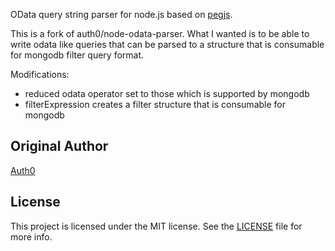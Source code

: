 OData query string parser for node.js based on [pegjs](http://pegjs.majda.cz/).

This is a fork of auth0/node-odata-parser. What I wanted is to be able to write odata like queries that can be parsed to a structure that is consumable for mongodb filter query format.

Modifications: 
- reduced odata operator set to those which is supported by mongodb
- filterExpression creates a filter structure that is consumable for mongodb

## Original Author

[Auth0](auth0.com)

## License

This project is licensed under the MIT license. See the [LICENSE](LICENSE) file for more info.
